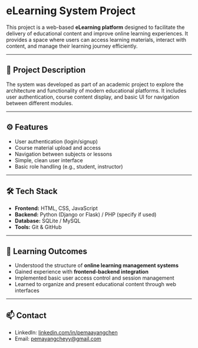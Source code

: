 # eLearning System Project

This project is a web-based **eLearning platform** designed to facilitate the delivery of educational content and improve online learning experiences. It provides a space where users can access learning materials, interact with content, and manage their learning journey efficiently.

---

## 📌 Project Description

The system was developed as part of an academic project to explore the architecture and functionality of modern educational platforms. It includes user authentication, course content display, and basic UI for navigation between different modules.

---

## ⚙️ Features

- User authentication (login/signup)  
- Course material upload and access  
- Navigation between subjects or lessons  
- Simple, clean user interface  
- Basic role handling (e.g., student, instructor)

---

## 🛠️ Tech Stack

- **Frontend:** HTML, CSS, JavaScript  
- **Backend:** Python (Django or Flask) / PHP (specify if used)  
- **Database:** SQLite / MySQL  
- **Tools:** Git & GitHub

---

## 🎯 Learning Outcomes

- Understood the structure of **online learning management systems**  
- Gained experience with **frontend-backend integration**  
- Implemented basic user access control and session management  
- Learned to organize and present educational content through web interfaces

---

## 📫 Contact

- LinkedIn: [linkedin.com/in/pemaayangchen](https://www.linkedin.com/in/pemaayangchen)  
- Email: pemayangcheyy@gmail.com
